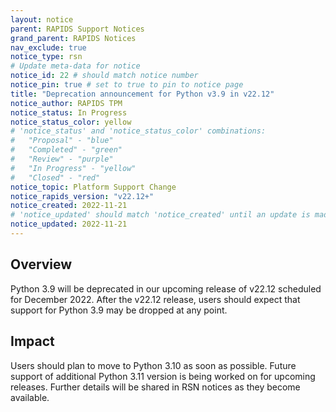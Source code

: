 ```yaml
---
layout: notice
parent: RAPIDS Support Notices
grand_parent: RAPIDS Notices
nav_exclude: true
notice_type: rsn
# Update meta-data for notice
notice_id: 22 # should match notice number
notice_pin: true # set to true to pin to notice page
title: "Deprecation announcement for Python v3.9 in v22.12"
notice_author: RAPIDS TPM
notice_status: In Progress
notice_status_color: yellow
# 'notice_status' and 'notice_status_color' combinations:
#   "Proposal" - "blue"
#   "Completed" - "green"
#   "Review" - "purple"
#   "In Progress" - "yellow"
#   "Closed" - "red"
notice_topic: Platform Support Change
notice_rapids_version: "v22.12+"
notice_created: 2022-11-21
# 'notice_updated' should match 'notice_created' until an update is made
notice_updated: 2022-11-21
---
```


## Overview

Python 3.9 will be deprecated in our upcoming release of v22.12 scheduled for December 2022. After the v22.12 release, users should expect that support for Python 3.9 may be dropped at any point.


## Impact

Users should plan to move to Python 3.10 as soon as possible. Future support of additional Python 3.11 version is being worked on for upcoming releases. Further details will be shared in RSN notices as they become available.

